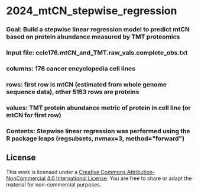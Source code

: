 # 2024_mtCN_stepwise_regression

### Goal: Build a stepwise linear regression model to predict mtCN based on protein abundance measured by TMT proteomics 

### Input file: ccle176.mtCN_and_TMT.raw_vals.complete_obs.txt
### columns: 176 cancer encyclopedia cell lines
### rows: first row is mtCN (estimated from whole genome sequence data), other 5153 rows are proteins
### values: TMT protein abundance metric of protein in cell line (or mtCN for first row)

### Contents: Stepwise linear regression was performed using the R package leaps (regsubsets, nvmax=3, method="forward")

## License
This work is licensed under a [Creative Commons Attribution-NonCommercial 4.0 International License](https://creativecommons.org/licenses/by-nc/4.0/deed.en). You are free to share or adapt the material for non-commercial purposes.
